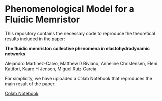 # Phenomenological Model for a Fluidic Memristor


This repository contains the necessary code to reproduce the theoretical results included in the paper:

**The fluidic memristor: collective phenomena in elastohydrodynamic networks**

Alejandro Martinez-Calvo, Matthew D Biviano, Anneline Christensen, Eleni Katifori, Kaare H Jensen, Miguel Ruiz-Garcia


For simplicity, we have uploaded a Colab Notebook that reproduces the main result of the paper:

[Colab Notebook](flui)
